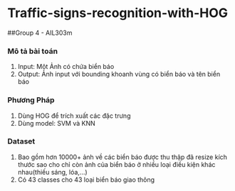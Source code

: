 ﻿# Traffic-signs-recognition-with-HOG
##Group 4 - AIL303m
### Mô tả bài toán
1. Input: Một Ảnh có chứa biển báo
2. Output: Ảnh input với bounding khoanh vùng có biển báo và tên biển báo

### Phương Pháp
1. Dùng HOG để trích xuất các đặc trưng
2. Dùng model: SVM và KNN

### Dataset
1. Bao gồm hơn 10000+ ảnh về các biển báo được thu thập đã resize kích thước sao cho chỉ còn ảnh của biển báo ở nhiều loại điều kiện khác nhau(thiếu sáng, lóa,...)
2. Có 43 classes cho 43 loại biển báo giao thông


  

